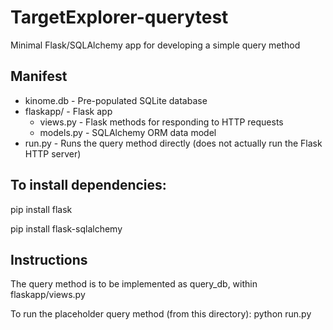 TargetExplorer-querytest
========================

Minimal Flask/SQLAlchemy app for developing a simple query method

Manifest
--------

* kinome.db - Pre-populated SQLite database
* flaskapp/ - Flask app
  * views.py - Flask methods for responding to HTTP requests
  * models.py - SQLAlchemy ORM data model
* run.py - Runs the query method directly (does not actually run the Flask HTTP server)

To install dependencies:
------------------------

pip install flask

pip install flask-sqlalchemy

Instructions
------------

The query method is to be implemented as query\_db, within flaskapp/views.py

To run the placeholder query method (from this directory):
python run.py
